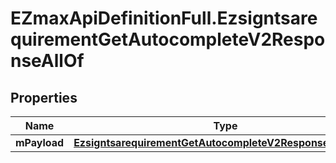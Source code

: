 # EZmaxApiDefinitionFull.EzsigntsarequirementGetAutocompleteV2ResponseAllOf

## Properties

Name | Type | Description | Notes
------------ | ------------- | ------------- | -------------
**mPayload** | [**EzsigntsarequirementGetAutocompleteV2ResponseMPayload**](EzsigntsarequirementGetAutocompleteV2ResponseMPayload.md) |  | 


